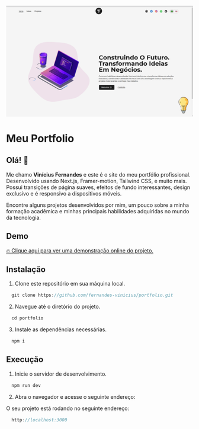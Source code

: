 ![Alt text](Thumbnail.png?raw=true 'Portfolio')

# Meu Portfolio

## Olá! 🖖

Me chamo <b>Vinícius Fernandes</b> e este é o site do meu portfólio profissional. Desenvolvido usando Next.js, Framer-motion, Tailwind CSS, e muito mais. Possui transições de página suaves, efeitos de fundo interessantes, design exclusivo e é responsivo a dispositivos móveis.

Encontre alguns projetos desenvolvidos por mim, um pouco sobre a minha formação acadêmica e minhas principais habilidades adquiridas no mundo da tecnologia.

## Demo

[🔥 Clique aqui para ver uma demonstração online do projeto.](https://portfolio-viniciusfernandes.vercel.app)

## Instalação

1. Clone este repositório em sua máquina local.

```ts
  git clone https://github.com/fernandes-vinicius/portfolio.git
```

2. Navegue até o diretório do projeto.

```ts
  cd portfolio
```

3. Instale as dependências necessárias.

```ts
  npm i
```

## Execução

1. Inicie o servidor de desenvolvimento.

```ts
  npm run dev
```

2. Abra o navegador e acesse o seguinte endereço:

O seu projeto está rodando no seguinte endereço:

```ts
  http://localhost:3000
```
